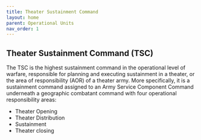 ```yaml
---
title: Theater Sustainment Command
layout: home
parent: Operational Units
nav_order: 1
---
```


## Theater Sustainment Command (TSC)

The TSC is the highest sustainment command in the operational level of warfare, responsible for planning and executing sustainment in a theater, or the area of responsibility (AOR) of a theater army. More specifically, it is a sustainment command assigned to an Army Service Component Command underneath a geographic combatant command with four operational responsibility areas:

* Theater Opening
* Theater Distribution
* Sustainment
* Theater closing

